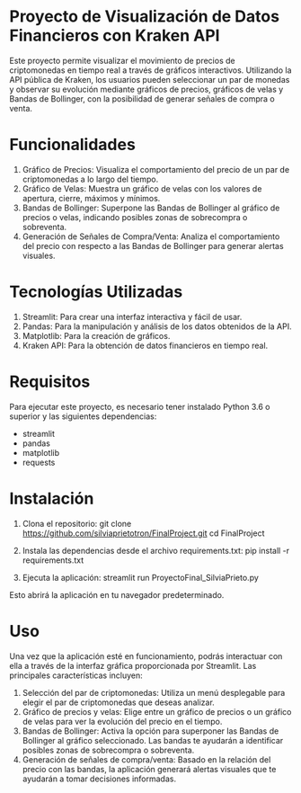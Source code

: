 # Proyecto de Visualización de Datos Financieros con Kraken API

Este proyecto permite visualizar el movimiento de precios de criptomonedas en tiempo real a través de gráficos interactivos. Utilizando la API pública de Kraken, los usuarios pueden seleccionar un par de monedas y observar su evolución mediante gráficos de precios, gráficos de velas y Bandas de Bollinger, con la posibilidad de generar señales de compra o venta.

# Funcionalidades

1. Gráfico de Precios: Visualiza el comportamiento del precio de un par de criptomonedas a lo largo del tiempo.
2. Gráfico de Velas: Muestra un gráfico de velas con los valores de apertura, cierre, máximos y mínimos.
3. Bandas de Bollinger: Superpone las Bandas de Bollinger al gráfico de precios o velas, indicando posibles zonas de sobrecompra o sobreventa.
4. Generación de Señales de Compra/Venta: Analiza el comportamiento del precio con respecto a las Bandas de Bollinger para generar alertas visuales.

# Tecnologías Utilizadas

1. Streamlit: Para crear una interfaz interactiva y fácil de usar.
2. Pandas: Para la manipulación y análisis de los datos obtenidos de la API.
3. Matplotlib: Para la creación de gráficos.
4. Kraken API: Para la obtención de datos financieros en tiempo real.

# Requisitos

Para ejecutar este proyecto, es necesario tener instalado Python 3.6 o superior y las siguientes dependencias:

- streamlit
- pandas
- matplotlib
- requests

# Instalación

1. Clona el repositorio:
git clone https://github.com/silviaprietotron/FinalProject.git
cd FinalProject

2. Instala las dependencias desde el archivo requirements.txt:
pip install -r requirements.txt

3. Ejecuta la aplicación:
streamlit run ProyectoFinal_SilviaPrieto.py

Esto abrirá la aplicación en tu navegador predeterminado.

# Uso

Una vez que la aplicación esté en funcionamiento, podrás interactuar con ella a través de la interfaz gráfica proporcionada por Streamlit. Las principales características incluyen:

1. Selección del par de criptomonedas: Utiliza un menú desplegable para elegir el par de criptomonedas que deseas analizar.
2. Gráfico de precios y velas: Elige entre un gráfico de precios o un gráfico de velas para ver la evolución del precio en el tiempo.
3. Bandas de Bollinger: Activa la opción para superponer las Bandas de Bollinger al gráfico seleccionado. Las bandas te ayudarán a identificar posibles zonas de sobrecompra o sobreventa.
4. Generación de señales de compra/venta: Basado en la relación del precio con las bandas, la aplicación generará alertas visuales que te ayudarán a tomar decisiones informadas.
